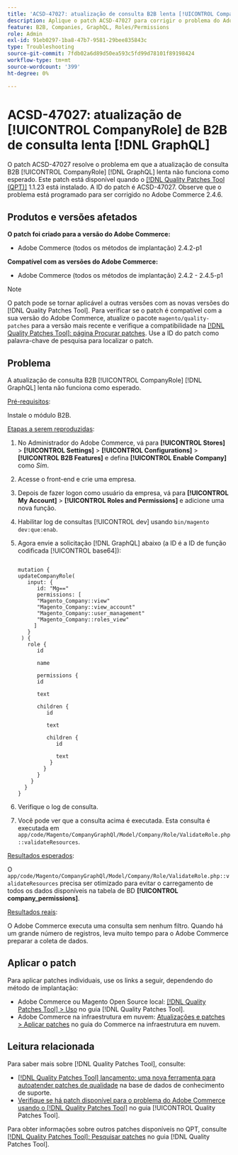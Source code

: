 ```yaml
---
title: 'ACSD-47027: atualização de consulta B2B lenta [!UICONTROL CompanyRole] [!DNL GraphQL] '
description: Aplique o patch ACSD-47027 para corrigir o problema do Adobe Commerce em que há uma atualização de consulta B2B [!UICONTROL CompanyRole] [!DNL GraphQL]  lenta.
feature: B2B, Companies, GraphQL, Roles/Permissions
role: Admin
exl-id: 91eb0297-1ba8-47b7-9581-29bee835843c
type: Troubleshooting
source-git-commit: 7fdb02a6d89d50ea593c5fd99d78101f89198424
workflow-type: tm+mt
source-wordcount: '399'
ht-degree: 0%

---
```


# ACSD-47027: atualização de [!UICONTROL CompanyRole] de B2B de consulta lenta [!DNL GraphQL]

O patch ACSD-47027 resolve o problema em que a atualização de consulta B2B [!UICONTROL CompanyRole] [!DNL GraphQL] lenta não funciona como esperado. Este patch está disponível quando o [[!DNL Quality Patches Tool (QPT)]](https://experienceleague.adobe.com/en/docs/commerce-operations/tools/quality-patches-tool/quality-patches-tool-to-self-serve-quality-patches) 1.1.23 está instalado. A ID do patch é ACSD-47027. Observe que o problema está programado para ser corrigido no Adobe Commerce 2.4.6.

## Produtos e versões afetados

**O patch foi criado para a versão do Adobe Commerce:**
* Adobe Commerce (todos os métodos de implantação) 2.4.2-p1

**Compatível com as versões do Adobe Commerce:**
* Adobe Commerce (todos os métodos de implantação) 2.4.2 - 2.4.5-p1

>[!NOTE]
>
>O patch pode se tornar aplicável a outras versões com as novas versões do [!DNL Quality Patches Tool]. Para verificar se o patch é compatível com a sua versão do Adobe Commerce, atualize o pacote `magento/quality-patches` para a versão mais recente e verifique a compatibilidade na [[!DNL Quality Patches Tool]: página Procurar patches](https://experienceleague.adobe.com/tools/commerce-quality-patches/index.html). Use a ID do patch como palavra-chave de pesquisa para localizar o patch.

## Problema

A atualização de consulta B2B [!UICONTROL CompanyRole] [!DNL GraphQL] lenta não funciona como esperado.

<u>Pré-requisitos</u>:

Instale o módulo B2B.

<u>Etapas a serem reproduzidas</u>:

1. No Administrador do Adobe Commerce, vá para **[!UICONTROL Stores]** > **[!UICONTROL Settings]** > **[!UICONTROL Configurations]** > **[!UICONTROL B2B Features]** e defina **[!UICONTROL Enable Company]** como _Sim_.
1. Acesse o front-end e crie uma empresa.
1. Depois de fazer logon como usuário da empresa, vá para **[!UICONTROL My Account]** > **[!UICONTROL Roles and Permissions]** e adicione uma nova função.
1. Habilitar log de consultas [!UICONTROL dev] usando `bin/magento dev:que:enab`.
1. Agora envie a solicitação [!DNL GraphQL] abaixo (a ID é a ID de função codificada [!UICONTROL base64]):

   <pre><code>
   mutation &lbrace;
   updateCompanyRole(
      input: &lbrace;
         id: "Mg=="
         permissions: &lbrack;
         "Magento_Company::view"
         "Magento_Company::view_account"
         "Magento_Company::user_management"
         "Magento_Company::roles_view"
        &rbrack;
      &rbrace;
    ) &lbrace;
      role &lbrace;
         id

         name

         permissions &lbrace;
         id

         text

         children &lbrace;
            id

            text

            children &lbrace;
               id

               text
             &rbrace;
           &rbrace;
         &rbrace;
       &rbrace;
     &rbrace;
   &rbrace;
   </code></pre>

1. Verifique o log de consulta.
1. Você pode ver que a consulta acima é executada. Esta consulta é executada em `app/code/Magento/CompanyGraphQl/Model/Company/Role/ValidateRole.php::validateResources`.

<u>Resultados esperados</u>:

O `app/code/Magento/CompanyGraphQl/Model/Company/Role/ValidateRole.php::validateResources` precisa ser otimizado para evitar o carregamento de todos os dados disponíveis na tabela de BD **[!UICONTROL company_permissions]**.

<u>Resultados reais</u>:

O Adobe Commerce executa uma consulta sem nenhum filtro. Quando há um grande número de registros, leva muito tempo para o Adobe Commerce preparar a coleta de dados.

## Aplicar o patch

Para aplicar patches individuais, use os links a seguir, dependendo do método de implantação:

* Adobe Commerce ou Magento Open Source local: [[!DNL Quality Patches Tool] > Uso](/help/tools/quality-patches-tool/usage.md) no guia [!DNL Quality Patches Tool].
* Adobe Commerce na infraestrutura em nuvem: [Atualizações e patches > Aplicar patches](https://experienceleague.adobe.com/docs/commerce-cloud-service/user-guide/develop/upgrade/apply-patches.html) no guia do Commerce na infraestrutura em nuvem. 

## Leitura relacionada

Para saber mais sobre [!DNL Quality Patches Tool], consulte:

* [[!DNL Quality Patches Tool] lançamento: uma nova ferramenta para autoatender patches de qualidade](https://experienceleague.adobe.com/en/docs/commerce-operations/tools/quality-patches-tool/quality-patches-tool-to-self-serve-quality-patches) na base de dados de conhecimento de suporte.
* [Verifique se há patch disponível para o problema do Adobe Commerce usando o  [!DNL Quality Patches Tool]](/help/tools/quality-patches-tool/patches-available-in-qpt/check-patch-for-magento-issue-with-magento-quality-patches.md) no guia [!UICONTROL Quality Patches Tool].


Para obter informações sobre outros patches disponíveis no QPT, consulte [[!DNL Quality Patches Tool]: Pesquisar patches](https://experienceleague.adobe.com/tools/commerce-quality-patches/index.html) no guia [!DNL Quality Patches Tool].
